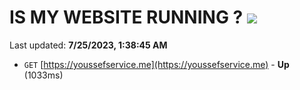 # IS MY WEBSITE RUNNING ? [![](https://img.shields.io/static/v1?label=Sponsor&message=%E2%9D%A4&logo=GitHub&color=%23fe8e86)](https://github.com/sponsors/<username>)

Last updated: **7/25/2023, 1:38:45 AM**

- `GET` [https://youssefservice.me](https://youssefservice.me) - **Up** (1033ms)
